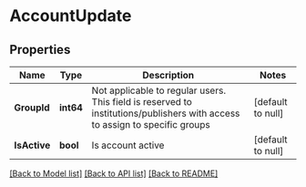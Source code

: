 # AccountUpdate

## Properties
Name | Type | Description | Notes
------------ | ------------- | ------------- | -------------
**GroupId** | **int64** | Not applicable to regular users. This field is reserved to institutions/publishers with access to assign to specific groups | [default to null]
**IsActive** | **bool** | Is account active | [default to null]

[[Back to Model list]](../README.md#documentation-for-models) [[Back to API list]](../README.md#documentation-for-api-endpoints) [[Back to README]](../README.md)


